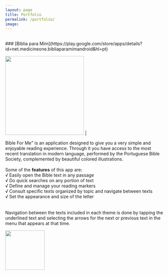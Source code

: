 ```yaml
---
layout: page
title: Portfolio
permalink: /portfolio/
image:
---
```

<br>
### [Bíblia para Mim](https://play.google.com/store/apps/details?id=net.medicineone.bibliaparamimandroid&hl=pt)


<img width="250" src="{{site.baseurl}}/images/biblia_para_mim.png"> | 

Bible For Me" is an application designed to give you a very simple and enjoyable reading experience. Through it you have access to the most recent translation in modern language, performed by the Portuguese Bible Society, complemented by beautiful colored illustrations.
<br>
<br>
Some of the <strong>features</strong> of this app are:
<br>
√ Easily open the Bible text in any passage
<br>
√ Do quick searches on any portion of text
<br>
√ Define and manage your reading markers
<br>
√ Consult specific texts organized by topic and navigate between texts
<br>
√ Set the appearance and size of the letter
<br>
<br>
<br>
Navigation between the texts included in each theme is done by tapping the underlined text and selecting the arrows for the next or previous text in the menu that appears at that time.

[<img width="125" src="{{site.baseurl}}/images/google-play-badge-biblia-para-mim.png">](https://play.google.com/store/apps/details?id=net.medicineone.bibliaparamimandroid&hl=en)
